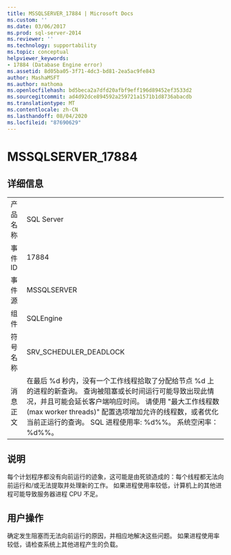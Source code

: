 ```yaml
---
title: MSSQLSERVER_17884 | Microsoft Docs
ms.custom: ''
ms.date: 03/06/2017
ms.prod: sql-server-2014
ms.reviewer: ''
ms.technology: supportability
ms.topic: conceptual
helpviewer_keywords:
- 17884 (Database Engine error)
ms.assetid: 8d05ba05-3f71-4dc3-bd81-2ea5ac9fe843
author: MashaMSFT
ms.author: mathoma
ms.openlocfilehash: bd5beca2a7dfd20afbf9eff196d89452ef3533d2
ms.sourcegitcommit: ad4d92dce894592a259721a1571b1d8736abacdb
ms.translationtype: MT
ms.contentlocale: zh-CN
ms.lasthandoff: 08/04/2020
ms.locfileid: "87690629"
---
```

# <a name="mssqlserver_17884"></a>MSSQLSERVER_17884
    
## <a name="details"></a>详细信息  
  
|||  
|-|-|  
|产品名称|SQL Server|  
|事件 ID|17884|  
|事件源|MSSQLSERVER|  
|组件|SQLEngine|  
|符号名称|SRV_SCHEDULER_DEADLOCK|  
|消息正文|在最后 %d 秒内，没有一个工作线程拾取了分配给节点 %d 上的进程的新查询。 查询被阻塞或长时间运行可能导致出现此情况，并且可能会延长客户端响应时间。 请使用 "最大工作线程数(max worker threads)" 配置选项增加允许的线程数，或者优化当前正运行的查询。  SQL 进程使用率: %d%%。 系统空闲率：%d%%。|  
  
## <a name="explanation"></a>说明  
 每个计划程序都没有向前运行的迹象，这可能是由死锁造成的：每个线程都无法向前运行和/或无法提取并处理新的工作。 如果进程使用率较低，计算机上的其他进程可能导致服务器进程 CPU 不足。  
  
## <a name="user-action"></a>用户操作  
 确定发生阻塞而无法向前运行的原因，并相应地解决这些问题。 如果进程使用率较低，请检查系统上其他进程产生的负载。  
  
  
